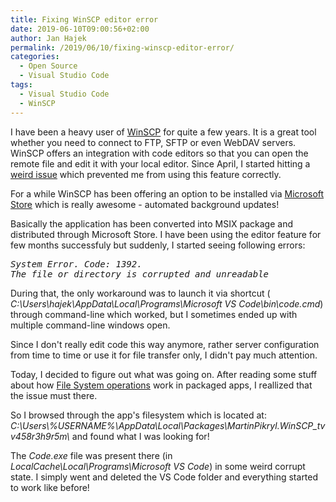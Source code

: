 ```yaml
---
title: Fixing WinSCP editor error
date: 2019-06-10T09:00:56+02:00
author: Jan Hajek
permalink: /2019/06/10/fixing-winscp-editor-error/
categories:
  - Open Source
  - Visual Studio Code
tags:
  - Visual Studio Code
  - WinSCP
---
```


<p>I have been a heavy user of <a href="https://winscp.net">WinSCP</a> for quite a few years. It is a great tool whether you need to connect to FTP, SFTP or even WebDAV servers. WinSCP offers an integration with code editors so that you can open the remote file and edit it with your local editor. Since April, I started hitting a <a href="https://winscp.net/forum/viewtopic.php?t=27695">weird issue</a> which prevented me from using this feature correctly.</p>



<!--more-->



<p>For a while WinSCP has been offering an option to be installed via <a href="https://www.microsoft.com/store/apps/9p0pq8b65n8x?cid=downloads">Microsoft Store</a> which is really awesome - automated background updates!</p>



<p>Basically the application has been converted into MSIX package and distributed through Microsoft Store. I have been using the editor feature for few months successfuly but suddenly, I started seeing following errors:</p>


<!-- wp:preformatted -->
<pre class="wp-block-preformatted"><em>System Error. Code: 1392. 
The file or directory is corrupted and unreadable</em>  </pre>
<!-- /wp:preformatted -->


<p>During that, the only workaround was to launch it via shortcut ( <em>C:\Users\hajek\AppData\Local\Programs\Microsoft VS Code\bin\code.cmd</em>) through command-line which worked, but I sometimes ended up with multiple command-line windows open.</p>



<p>Since I don't really edit code this way anymore, rather server configuration from time to time or use it for file transfer only, I didn't pay much attention.</p>



<p>Today, I decided to figure out what was going on. After reading some stuff about how <a href="https://docs.microsoft.com/en-us/windows/msix/desktop/desktop-to-uwp-behind-the-scenes#file-system">File System operations</a> work in packaged apps,  I reallized that the issue must there.</p>



<p>So I browsed through the app's filesystem which is located at:  <em>C:\Users\%USERNAME%\AppData\Local\Packages\MartinPikryl.WinSCP_tvv458r3h9r5m\</em> and found what I was looking for!</p>



<p>The <em>Code.exe</em> file was present there (in <em>LocalCache\Local\Programs\Microsoft VS Code</em>) in some weird corrupt state. I simply went and deleted the VS Code folder and everything started to work like before!</p>
